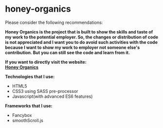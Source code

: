 # honey-organics

Please consider the following recommendations:

<b>Honey Organics is the project that is built to show the skills and taste of my work to the potential employer.
So, the changes or distribution of code is not appreciated and I want you to do avoid such activities with the code because I want to show my work to employer not someone else's contribution.
But you can still see the code and learn from it.</b>

<b>If you want to directly visit the website: <br>
<a href='https://honeyorganics.netlify.app/' target='_blank'>Honey Organics</a>
</b>

<b>Technologies that I use:</b>
<ul>
  <li>HTML5</li>
    <li>CSS3 using SASS pre-processor</li>
    <li>Javascript(with advanced ES6 features)</li>
</ul>

<b>Frameworks that I use:</b>
<ul>
  <li>Fancybox</li>
    <li>smoothScroll.js</li>
</ul>
